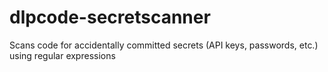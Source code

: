 # dlpcode-secretscanner
Scans code for accidentally committed secrets (API keys, passwords, etc.) using regular expressions 
